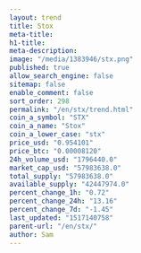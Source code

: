 ```yaml
---
layout: trend
title: Stox
meta-title: 
h1-title: 
meta-description: 
image: "/media/1383946/stx.png"
published: true
allow_search_engine: false
sitemap: false
enable_comment: false
sort_order: 298
permalink: "/en/stx/trend.html"
coin_a_symbol: "STX"
coin_a_name: "Stox"
coin_a_lower_case: "stx"
price_usd: "0.954101"
price_btc: "0.00008120"
24h_volume_usd: "1796440.0"
market_cap_usd: "57983638.0"
total_supply: "57983638.0"
available_supply: "42447974.0"
percent_change_1h: "0.72"
percent_change_24h: "13.16"
percent_change_7d: "-1.45"
last_updated: "1517140758"
parent-url: "/en/stx/"
author: Sam
---
```


